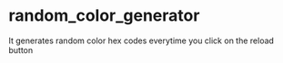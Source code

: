 # random_color_generator
It generates random color hex codes everytime you click on the reload button
